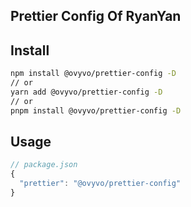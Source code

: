 ## Prettier Config Of RyanYan

## Install

```bash
npm install @ovyvo/prettier-config -D
// or
yarn add @ovyvo/prettier-config -D
// or
pnpm install @ovyvo/prettier-config -D
```

## Usage

```javascript
// package.json
{
  "prettier": "@ovyvo/prettier-config"
}
```
